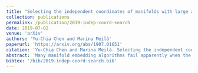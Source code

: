 ```yaml
---
title: "Selecting the independent coordinates of manifolds with large aspect ratios"
collection: publications
permalink: /publication/2019-indep-coord-search
date: 2019-07-02
venue: 'arXiv'
authors: 'Yu-Chia Chen and Marina Meilă'
paperurl: 'https://arxiv.org/abs/1907.01651'
citation: 'Yu-Chia Chen and Marina Meilă. Selecting the independent coordinates of manifolds with large aspect ratios. <i>arXiv preprint arXiv:1907.01651</i>, 2019.'
abstract: 'Many manifold embedding algorithms fail apparently when the data manifold has a large aspect ratio (such as a long, thin strip). Here, we formulate success and failure in terms of finding a smooth embedding, showing also that the problem is pervasive and more complex than previously recognized. Mathematically, success is possible under very broad conditions, provided that embedding is done by carefully selected eigenfunctions of the Laplace-Beltrami operator $\Delta$. Hence, we propose a bicriterial Independent Eigencoordinate Selection (IES) algorithm that selects smooth embeddings with few eigenvectors. The algorithm is grounded in theory, has low computational overhead, and is successful on synthetic and large real data.'
bibtex: '/bib/2019-indep-coord-search.bib'
---
```

<!-- codeurl: 'https://google.com' Move it up-->
